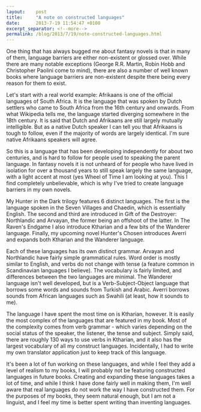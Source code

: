```yaml
---
layout:    post
title:     "A note on constructed languages"
date:      2013-7-19 11:54:47 +0100
excerpt_separator: <!--more-->
permalink: /blog/2013/7/19/note-constructed-languages.html
---
```


One thing that has always bugged me about fantasy novels is that in many of them, language barriers are either non-existent or glossed over. While there are many notable exceptions (George R.R. Martin, Robin Hobb and Christopher Paolini come to mind), there are also a number of well known books where language barriers are non-existent despite there being every reason for them to exist.

<!--more-->
Let's start with a real world example: Afrikaans is one of the official languages of South Africa. It is the language that was spoken by Dutch settlers who came to South Africa from the 16th century and onwards. From what Wikipedia tells me, the language started diverging somewhere in the 18th century. It is said that Dutch and Afrikaans are still largely mutually intelligible. But as a native Dutch speaker I can tell you that Afrikaans is tough to follow, even if the majority of words are largely identical. I'm sure native Afrikaans speakers will agree.

So this is a language that has been developing independently for about two centuries, and is hard to follow for people used to speaking the parent language. In fantasy novels it is not unheard of for people who have lived in isolation for over a thousand years to still speak largely the same language, with a light accent at most (yes Wheel of Time I am looking at you). This I find completely unbelievable, which is why I've tried to create language barriers in my own novels.

My Hunter in the Dark trilogy features 6 distinct languages. The first is the language spoken in the Seven Villages and Chaedin, which is essentially English. The second and third are introduced in Gift of the Destroyer: Northlandic and Arvayan, the former being an offshoot of the latter. In The Raven's Endgame I also introduce Ktharian and a few bits of the Wanderer language. Finally, my upcoming novel Hunter's Chosen introduces Averri and expands both Ktharian and the Wanderer language.

Each of these languages has its own distinct grammar. Arvayan and Northlandic have fairly simple grammatical rules. Word order is mostly similar to English, and verbs do not change with tense (a feature common in Scandinavian languages I believe). The vocabulary is fairly limited, and differences between the two languages are minimal. The Wanderer language isn't well developed, but is a Verb-Subject-Object language that borrows some words and sounds from Turkish and Arabic. Averri borrows sounds from African languages such as Swahili (at least, how it sounds to me).

The language I have spent the most time on is Ktharian, however. It is easily the most complex of the languages that are featured in my book. Most of the complexity comes from verb grammar - which varies depending on the social status of the speaker, the listener, the tense and subject. Simply said, there are roughly 130 ways to use verbs in Ktharian, and it also has the largest vocabulary of all my construct languages. Incidentally, I had to write my own translator application just to keep track of this language.

It's been a lot of fun working on these languages, and while I feel they add a level of realism to my books, I will probably not be featuring constructed languages in future books. Creating and expanding these languages takes a lot of time, and while I think I have done fairly well in making them, I'm well aware that real languages do not work the way I have constructed them. For the purposes of my books, they seem natural enough, but I am not a linguist, and I feel my time is better spent writing than inventing languages.